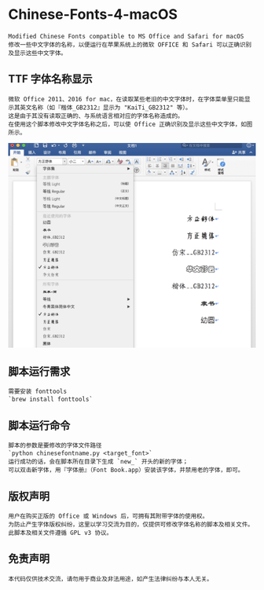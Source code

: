 # Chinese-Fonts-4-macOS
    Modified Chinese Fonts compatible to MS Office and Safari for macOS
    修改一些中文字体的名称，以便运行在苹果系统上的微软 OFFICE 和 Safari 可以正确识别及显示这些中文字体。

## TTF 字体名称显示
    微软 Office 2011、2016 for mac，在读取某些老旧的中文字体时，在字体菜单里只能显示其英文名称（如『楷体_GB2312』显示为 "KaiTi_GB2312" 等）。
    这是由于其没有读取正确的、与系统语言相对应的字体名称造成的。
    在使用这个脚本修改中文字体名称之后，可以使 Office 正确识别及显示这些中文字体，如图所示。
  ![](./mac_fonts_preview.png)

## 脚本运行需求
    需要安装 fonttools
    `brew install fonttools`

## 脚本运行命令
    脚本的参数是要修改的字体文件路径
    `python chinesefontname.py <target_font>`
    运行成功的话，会在脚本所在目录下生成 `new_` 开头的新的字体；
    可以双击新字体，用『字体册』（Font Book.app）安装该字体，并禁用老的字体，即可。

## 版权声明
    用户在购买正版的 Office 或 Windows 后，可拥有其附带字体的使用权。
    为防止产生字体版权纠纷，这里以学习交流为目的，仅提供可修改字体名称的脚本及相关文件。
    此脚本及相关文件遵循 GPL v3 协议。

## 免责声明
    本代码仅供技术交流，请勿用于商业及非法用途，如产生法律纠纷与本人无关。
